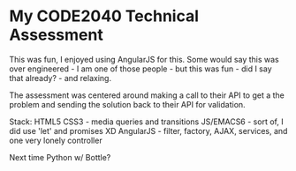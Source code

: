 # My CODE2040 Technical Assessment
This was fun, I enjoyed using AngularJS for this.
Some would say this was over engineered - I am one of those people - but this was fun - did I say that already? - and relaxing.

The assessment was centered around making a call to their API to get a the problem and sending the solution back to their API for validation.


Stack:
HTML5
CSS3 - media queries and transitions
JS/EMACS6 - sort of, I did use 'let' and promises XD
AngularJS - filter, factory, AJAX, services, and one very lonely controller 


Next time Python w/ Bottle?
